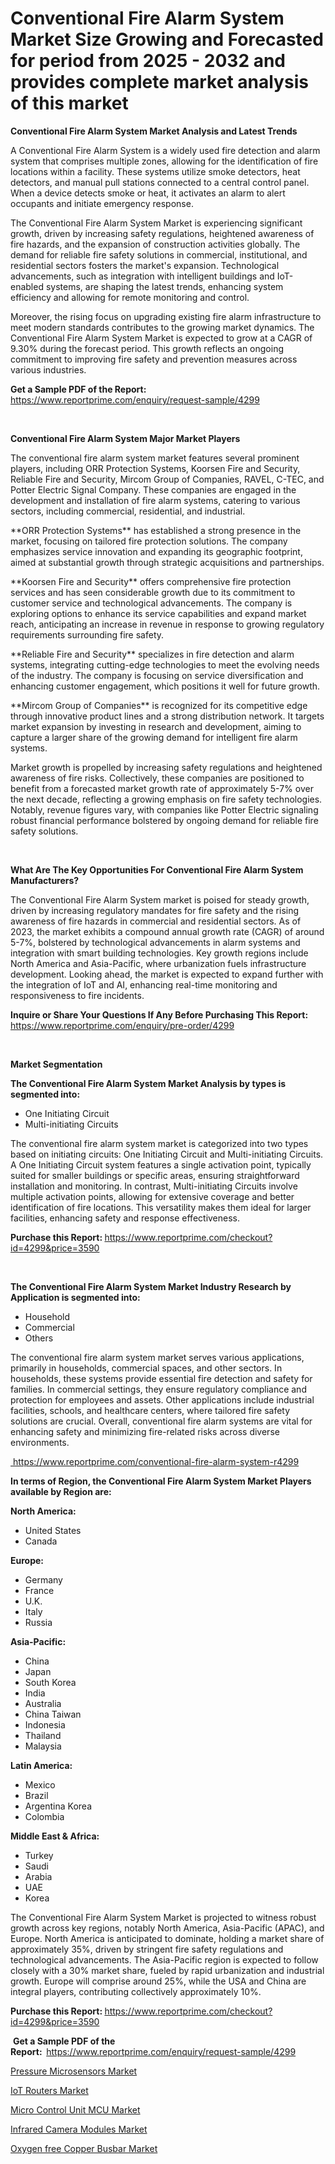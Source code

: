 <p><h1>Conventional Fire Alarm System Market Size Growing and Forecasted for period from 2025 - 2032 and provides complete market analysis of this market</h1></p><p><strong>Conventional Fire Alarm System Market Analysis and Latest Trends</strong></p>
<p><p>A Conventional Fire Alarm System is a widely used fire detection and alarm system that comprises multiple zones, allowing for the identification of fire locations within a facility. These systems utilize smoke detectors, heat detectors, and manual pull stations connected to a central control panel. When a device detects smoke or heat, it activates an alarm to alert occupants and initiate emergency response.</p><p>The Conventional Fire Alarm System Market is experiencing significant growth, driven by increasing safety regulations, heightened awareness of fire hazards, and the expansion of construction activities globally. The demand for reliable fire safety solutions in commercial, institutional, and residential sectors fosters the market's expansion. Technological advancements, such as integration with intelligent buildings and IoT-enabled systems, are shaping the latest trends, enhancing system efficiency and allowing for remote monitoring and control.</p><p>Moreover, the rising focus on upgrading existing fire alarm infrastructure to meet modern standards contributes to the growing market dynamics. The Conventional Fire Alarm System Market is expected to grow at a CAGR of 9.30% during the forecast period. This growth reflects an ongoing commitment to improving fire safety and prevention measures across various industries.</p></p>
<p><strong>Get a Sample PDF of the Report:&nbsp;</strong> <a href="https://www.reportprime.com/enquiry/request-sample/4299?utm_campaign=1102&utm_medium=2&utm_source=Github&utm_content=ia&utm_term=19032025&utm_id=conventional-fire-alarm-system">https://www.reportprime.com/enquiry/request-sample/4299</a></p>
<p>&nbsp;</p>
<p><strong>Conventional Fire Alarm System Major Market Players</strong></p>
<p><p>The conventional fire alarm system market features several prominent players, including ORR Protection Systems, Koorsen Fire and Security, Reliable Fire and Security, Mircom Group of Companies, RAVEL, C-TEC, and Potter Electric Signal Company. These companies are engaged in the development and installation of fire alarm systems, catering to various sectors, including commercial, residential, and industrial.</p><p>**ORR Protection Systems** has established a strong presence in the market, focusing on tailored fire protection solutions. The company emphasizes service innovation and expanding its geographic footprint, aimed at substantial growth through strategic acquisitions and partnerships.</p><p>**Koorsen Fire and Security** offers comprehensive fire protection services and has seen considerable growth due to its commitment to customer service and technological advancements. The company is exploring options to enhance its service capabilities and expand market reach, anticipating an increase in revenue in response to growing regulatory requirements surrounding fire safety.</p><p>**Reliable Fire and Security** specializes in fire detection and alarm systems, integrating cutting-edge technologies to meet the evolving needs of the industry. The company is focusing on service diversification and enhancing customer engagement, which positions it well for future growth.</p><p>**Mircom Group of Companies** is recognized for its competitive edge through innovative product lines and a strong distribution network. It targets market expansion by investing in research and development, aiming to capture a larger share of the growing demand for intelligent fire alarm systems.</p><p>Market growth is propelled by increasing safety regulations and heightened awareness of fire risks. Collectively, these companies are positioned to benefit from a forecasted market growth rate of approximately 5-7% over the next decade, reflecting a growing emphasis on fire safety technologies. Notably, revenue figures vary, with companies like Potter Electric signaling robust financial performance bolstered by ongoing demand for reliable fire safety solutions.</p></p>
<p>&nbsp;</p>
<p><strong>What Are The Key Opportunities For Conventional Fire Alarm System Manufacturers?</strong></p>
<p><p>The Conventional Fire Alarm System market is poised for steady growth, driven by increasing regulatory mandates for fire safety and the rising awareness of fire hazards in commercial and residential sectors. As of 2023, the market exhibits a compound annual growth rate (CAGR) of around 5-7%, bolstered by technological advancements in alarm systems and integration with smart building technologies. Key growth regions include North America and Asia-Pacific, where urbanization fuels infrastructure development. Looking ahead, the market is expected to expand further with the integration of IoT and AI, enhancing real-time monitoring and responsiveness to fire incidents.</p></p>
<p><strong>Inquire or Share Your Questions If Any Before Purchasing This Report:</strong> <a href="https://www.reportprime.com/enquiry/pre-order/4299?utm_campaign=1102&utm_medium=2&utm_source=Github&utm_content=ia&utm_term=19032025&utm_id=conventional-fire-alarm-system">https://www.reportprime.com/enquiry/pre-order/4299</a></p>
<p>&nbsp;</p>
<p><strong>Market Segmentation</strong></p>
<p><strong>The Conventional Fire Alarm System Market Analysis by types is segmented into:</strong></p>
<p><ul><li>One Initiating Circuit</li><li>Multi-initiating Circuits</li></ul></p>
<p><p>The conventional fire alarm system market is categorized into two types based on initiating circuits: One Initiating Circuit and Multi-initiating Circuits. A One Initiating Circuit system features a single activation point, typically suited for smaller buildings or specific areas, ensuring straightforward installation and monitoring. In contrast, Multi-initiating Circuits involve multiple activation points, allowing for extensive coverage and better identification of fire locations. This versatility makes them ideal for larger facilities, enhancing safety and response effectiveness.</p></p>
<p><strong>Purchase this Report:&nbsp;</strong><a href="https://www.reportprime.com/checkout?id=4299&price=3590&utm_campaign=1102&utm_medium=2&utm_source=Github&utm_content=ia&utm_term=19032025&utm_id=conventional-fire-alarm-system">https://www.reportprime.com/checkout?id=4299&price=3590</a></p>
<p>&nbsp;</p>
<p><strong>The Conventional Fire Alarm System Market Industry Research by Application is segmented into:</strong></p>
<p><ul><li>Household</li><li>Commercial</li><li>Others</li></ul></p>
<p><p>The conventional fire alarm system market serves various applications, primarily in households, commercial spaces, and other sectors. In households, these systems provide essential fire detection and safety for families. In commercial settings, they ensure regulatory compliance and protection for employees and assets. Other applications include industrial facilities, schools, and healthcare centers, where tailored fire safety solutions are crucial. Overall, conventional fire alarm systems are vital for enhancing safety and minimizing fire-related risks across diverse environments.</p></p>
<p><a href="https://www.reportprime.com/conventional-fire-alarm-system-r4299?utm_campaign=1102&utm_medium=2&utm_source=Github&utm_content=ia&utm_term=19032025&utm_id=conventional-fire-alarm-system">&nbsp;https://www.reportprime.com/conventional-fire-alarm-system-r4299</a></p>
<p><strong>In terms of Region, the Conventional Fire Alarm System Market Players available by Region are:</strong></p>
<p>
    <p> <strong> North America: </strong>
        <ul>
            <li>United States</li>
            <li>Canada</li>
        </ul>
        </p> 
    <p> <strong> Europe: </strong>
        <ul>
            <li>Germany</li>
            <li>France</li>
            <li>U.K.</li>
            <li>Italy</li>
            <li>Russia</li>
        </ul>
        </p> 
    <p> <strong> Asia-Pacific: </strong>
        <ul>
            <li>China</li>
            <li>Japan</li>
            <li>South Korea</li>
            <li>India</li>
            <li>Australia</li>
            <li>China Taiwan</li>
            <li>Indonesia</li>
            <li>Thailand</li>
            <li>Malaysia</li>
        </ul>
        </p> 
    <p> <strong> Latin America: </strong>
        <ul>
            <li>Mexico</li>
            <li>Brazil</li>
            <li>Argentina Korea</li>
            <li>Colombia</li>
        </ul>
        </p> 
    <p> <strong> Middle East & Africa: </strong>
        <ul>
            <li>Turkey</li>
            <li>Saudi</li>
            <li>Arabia</li>
            <li>UAE</li>
            <li>Korea</li>
        </ul>
    </p>
    </p>
<p><p>The Conventional Fire Alarm System Market is projected to witness robust growth across key regions, notably North America, Asia-Pacific (APAC), and Europe. North America is anticipated to dominate, holding a market share of approximately 35%, driven by stringent fire safety regulations and technological advancements. The Asia-Pacific region is expected to follow closely with a 30% market share, fueled by rapid urbanization and industrial growth. Europe will comprise around 25%, while the USA and China are integral players, contributing collectively approximately 10%.</p></p>
<p><strong>Purchase this Report: </strong><a href="https://www.reportprime.com/checkout?id=4299&price=3590&utm_campaign=1102&utm_medium=2&utm_source=Github&utm_content=ia&utm_term=19032025&utm_id=conventional-fire-alarm-system">https://www.reportprime.com/checkout?id=4299&price=3590</a></p>
<p>&nbsp;<strong>Get a Sample PDF of the Report:&nbsp;&nbsp;</strong><a href="https://www.reportprime.com/enquiry/request-sample/4299?utm_campaign=1102&utm_medium=2&utm_source=Github&utm_content=ia&utm_term=19032025&utm_id=conventional-fire-alarm-system">https://www.reportprime.com/enquiry/request-sample/4299</a></p>
<p><strong></strong></p>
<p><p><a href="https://github.com/dukawashviro/Market-Research-Report-List-1/blob/main/pressure-microsensors-market.md?utm_campaign=1102&utm_medium=2&utm_source=Github&utm_content=ia&utm_term=19032025&utm_id=conventional-fire-alarm-system">Pressure Microsensors Market</a></p><p><a href="https://github.com/koopalujale2/Market-Research-Report-List-1/blob/main/iot-routers-market.md?utm_campaign=1102&utm_medium=2&utm_source=Github&utm_content=ia&utm_term=19032025&utm_id=conventional-fire-alarm-system">IoT Routers Market</a></p><p><a href="https://github.com/molayrabeta/Market-Research-Report-List-1/blob/main/micro-control-unit-mcu-market.md?utm_campaign=1102&utm_medium=2&utm_source=Github&utm_content=ia&utm_term=19032025&utm_id=conventional-fire-alarm-system">Micro Control Unit MCU Market</a></p><p><a href="https://github.com/rembaentin6f/Market-Research-Report-List-1/blob/main/infrared-camera-modules-market.md?utm_campaign=1102&utm_medium=2&utm_source=Github&utm_content=ia&utm_term=19032025&utm_id=conventional-fire-alarm-system">Infrared Camera Modules Market</a></p><p><a href="https://github.com/tineamonaya/Market-Research-Report-List-1/blob/main/oxygen-free-copper-busbar-market.md?utm_campaign=1102&utm_medium=2&utm_source=Github&utm_content=ia&utm_term=19032025&utm_id=conventional-fire-alarm-system">Oxygen free Copper Busbar Market</a></p></p>